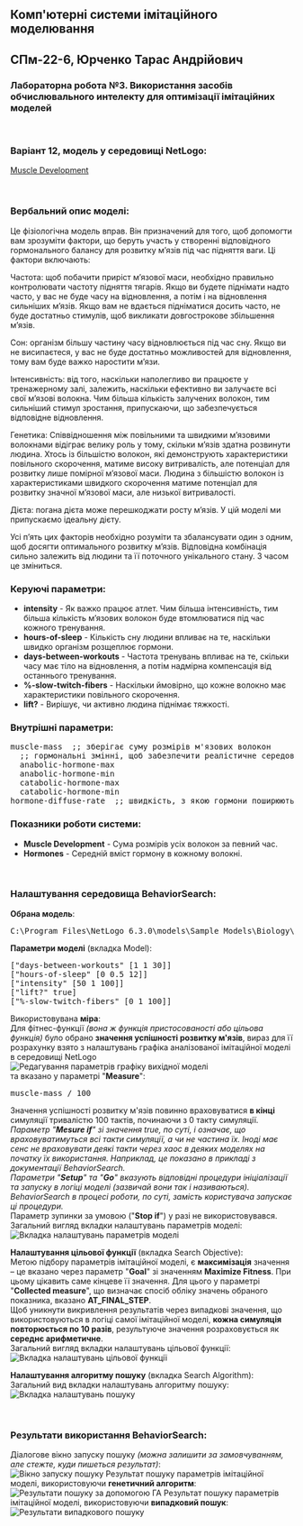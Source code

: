 ## Комп'ютерні системи імітаційного моделювання
## СПм-22-6, **Юрченко Тарас Андрійович**
### Лабораторна робота №**3**. Використання засобів обчислювального интелекту для оптимізації імітаційних моделей

<br>

### Варіант 12, модель у середовищі NetLogo:
[Muscle Development](http://www.netlogoweb.org/launch#http://www.netlogoweb.org/assets/modelslib/Sample%20Models/Biology/Muscle%20Development.nlogo)

<br>

### Вербальний опис моделі:
Це фізіологічна модель вправ. Він призначений для того, щоб допомогти вам зрозуміти фактори, що беруть участь у створенні відповідного гормонального балансу для розвитку м’язів під час підняття ваги. Ці фактори включають:

Частота: щоб побачити приріст м’язової маси, необхідно правильно контролювати частоту підняття тягарів. Якщо ви будете піднімати надто часто, у вас не буде часу на відновлення, а потім і на відновлення сильніших м’язів. Якщо вам не вдається підніматися досить часто, не буде достатньо стимулів, щоб викликати довгострокове збільшення м’язів.

Сон: організм більшу частину часу відновлюється під час сну. Якщо ви не висипаєтеся, у вас не буде достатньо можливостей для відновлення, тому вам буде важко наростити м’язи.

Інтенсивність: від того, наскільки наполегливо ви працюєте у тренажерному залі, залежить, наскільки ефективно ви залучаєте всі свої м’язові волокна. Чим більша кількість залучених волокон, тим сильніший стимул зростання, припускаючи, що забезпечується відповідне відновлення.

Генетика: Співвідношення між повільними та швидкими м’язовими волокнами відіграє велику роль у тому, скільки м’язів здатна розвинути людина. Хтось із більшістю волокон, які демонструють характеристики повільного скорочення, матиме високу витривалість, але потенціал для розвитку лише помірної м’язової маси. Людина з більшістю волокон із характеристиками швидкого скорочення матиме потенціал для розвитку значної м’язової маси, але низької витривалості.

Дієта: погана дієта може перешкоджати росту м’язів. У цій моделі ми припускаємо ідеальну дієту.

Усі п’ять цих факторів необхідно розуміти та збалансувати один з одним, щоб досягти оптимального розвитку м’язів. Відповідна комбінація сильно залежить від людини та її поточного унікального стану. З часом це зміниться.

### Керуючі параметри:
- **intensity** - Як важко працює атлет. Чим більша інтенсивність, тим більша кількість м’язових волокон буде втомлюватися під час кожного тренування.
- **hours-of-sleep** - Кількість сну людини впливає на те, наскільки швидко організм розщеплює гормони.
- **days-between-workouts** - Частота тренувань впливає на те, скільки часу має тіло на відновлення, а потім надмірна компенсація від останнього тренування.
- **%-slow-twitch-fibers** - Наскільки ймовірно, що кожне волокно має характеристики повільного скорочення.
- **lift?** - Вирішує, чи активно людина піднімає тяжкості.

### Внутрішні параметри:
<pre>
muscle-mass  ;; зберігає суму розмірів м'язових волокон
  ;; гормональні змінні, щоб забезпечити реалістичне середовище:
  anabolic-hormone-max
  anabolic-hormone-min
  catabolic-hormone-max
  catabolic-hormone-min
hormone-diffuse-rate  ;; швидкість, з якою гормони поширюються з одного волокна в інші
</pre>

### Показники роботи системи:
- **Muscle Development** - Сума розмірів усіх волокон за певний час.
- **Hormones** - Середній вміст гормону в кожному волокні.

<br>

### Налаштування середовища BehaviorSearch:

**Обрана модель**:
<pre>
C:\Program Files\NetLogo 6.3.0\models\Sample Models\Biology\Muscle Development.nlogo
</pre>
**Параметри моделі** (вкладка Model):  
<pre>
["days-between-workouts" [1 1 30]]
["hours-of-sleep" [0 0.5 12]]
["intensity" [50 1 100]]
["lift?" true]
["%-slow-twitch-fibers" [0 1 100]]
</pre>
Використовувана **міра**:  
Для фітнес-функції *(вона ж функція пристосованості або цільова функція)* було обрано **значення успішності розвитку м'язів**, вираз для її розрахунку взято з налаштувань графіка аналізованої імітаційної моделі в середовищі NetLogo  
![Редагування параметрів графіку вихідної моделі](measure.png)  
та вказано у параметрі "**Measure**":
<pre>
muscle-mass / 100
</pre>
Значення успішності розвитку м'язів повинно враховуватися **в кінці** симуляції тривалістю 100 тактів, починаючи з 0 такту симуляції.  
*Параметр "**Mesure if**" зі значення true, по суті, і означає, що враховуватимуться всі такти симуляції, а чи не частина їх. Іноді має сенс не враховувати деякі такти через хаос в деяких моделях на початку їх використання. Наприклад, це показано в прикладі з документації BehaviorSearch.  
Параметри "**Setup**" та "**Go**" вказують відповідні процедури ініціалізації та запуску в логіці моделі (зазвичай вони так і називаються). BehaviorSearch в процесі роботи, по суті, замість користувача запускає ці процедури.*  
Параметр зупинки за умовою ("**Stop if**") у разі не використовувався.  
Загальний вигляд вкладки налаштувань параметрів моделі:  
![Вкладка налаштувань параметрів моделі](parameters.png)

**Налаштування цільової функції** (вкладка Search Objective):  
Метою підбору параметрів імітаційної моделі, є **максимізація** значення – це вказано через параметр "**Goal**" зі значенням **Maximize Fitness**. При цьому цікавить саме кінцеве її значення. Для цього у параметрі "**Collected measure**", що визначає спосіб обліку значень обраного показника, вказано **AT_FINAL_STEP**.  
Щоб уникнути викривлення результатів через випадкові значення, що використовуються в логіці самої імітаційної моделі, **кожна симуляція повторюється по 10 разів**, результуюче значення розраховується як **середнє арифметичне**.  
Загальний вигляд вкладки налаштувань цільової функції:  
![Вкладка налаштувань цільової функції](objective.png)

**Налаштування алгоритму пошуку** (вкладка Search Algorithm):  
Загальний вид вкладки налаштувань алгоритму пошуку:  
![Вкладка налаштувань пошуку](search.png)

<br>

### Результати використання BehaviorSearch:
Діалогове вікно запуску пошуку *(можна залишити за замовчуванням, але стежте, куди пишеться результат)*:  
![Вікно запуску пошуку](dialog.png)
Результат пошуку параметрів імітаційної моделі, використовуючи **генетичний алгоритм**:  
![Результати пошуку за допомогою ГА](result-ga.png)
Результат пошуку параметрів імітаційної моделі, використовуючи **випадковий пошук**:  
![Результати випадкового пошуку](result-rs.png)
